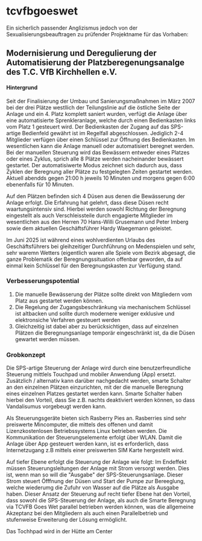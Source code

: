 # tcvfbgoeswet
Ein sicherlich passender Anglizismus jedoch von der Sexualisierungsbeauftragen zu prüfender Projektname für das Vorhaben:
## Modernisierung und Deregulierung der Automatisierung der Platzberegenungsanalge des T.C. VfB Kirchhellen e.V.

#### Hintergrund
Seit der Finalisierung der Umbau und Sanierungsmaßnahmen im März 2007 bei der drei Plätze westllich der  Teilungslinie auf die östliche Seite der Anlage und ein 4. Platz komplett saniert wurden, verfügt die Anlage über eine automatisierte Sprenkleranlage, welche durch einen Bedienkasten links vom Platz 1 gesteuert wird. Der Bedienkasten der Zugang auf das SPS-artige Bedienfeld gewährt ist im Regelfall abgeschlossen. Jediglich 2-4 Mitglieder verfügen über einen Schlüssel zur Öffnung des Bedienkasten. Im wesentlichen kann die Anlage manuell oder automatisiert beregnet werden. Bei der manuellen Steuerung wird das Bewässern entweder eines Platzes oder eines Zyklus, sprich alle 8 Plätze werden nacheinander bewässert gestartet. Der automatisiwerte Modus zeichnet sich dadurch aus, dass Zyklen der Beregnung aller Plätze zu festgelegten Zeiten gestartet werden. Aktuell abendds gegen 21:00 h jeweils 10 Minuten und morgens gegen 6:00 ebenenfalls für 10 Minuten.

Auf den Plätzen befinden sich 4 Düsen aus denen die Bewässerung der Anlage erfolgt. Die Erfahrung hat gelehrt, dass diese Düsen recht waartungsintensiv sind. Hierbei werden sowohl Richtung der Beregnung eingestellt als auch Verschleissteile durch engagierte Mitglieder im wesentlichen aus den Herren 70 Hans-Willi Grusemann und Peter Imberg sowie dem aktuellen Geschäftsführer Hardy Waegemann geleistet. 

Im Juni 2025 ist während eines wohlverdienten Urlaubs des Geschäftsführers bei gleihzeitiger Durchführung on Medenspielen und sehr, sehr waremn Wetters (eigentlich waren alle Spiele vom Bezirk abgesagt, die ganze Problematik der Beregnungssituation offenbar geworden, da auf einmal kein Schlüssel für den Beregnungskasten zur Verfügung stand. 

### Verbesserungspotential
1. Die manuelle Bewässerung der Plätze sollte direkt von Mitgliedern vom Platz aus gestartet werden können.
2. Die Regelung der Zugangsbeschränkung via mechanischem Schlüssel ist altbacken und sollte durch modernere weniger exklusive und elektronsiche Verfahren gesteuert werden
3. Gleichzeitig ist dabei aber zu berücksichtigen, dass auf einzelnen Plätzen die Beregnungsanlage temporär eingeschränkt ist, da die Düsen gewartet werden müssen.

### Grobkonzept
Die SPS-artige Steuerung der Anlage wird durch eine benutzerfreundliche Steuerung mittlels Touchpad und mobiler Anwendung (App) ersetzt. Zusätzlich / alternativ kann darüber nachgedacht werden, smarte Schalter an den einzelnen Plätzen einzurichten, mit der die manuelle Beregnung eines einzelnen Platzes gestartet werden kann. Smarte Schalter haben hierbei den Vorteil, dass Sie z.B. nachts deaktiviert werden können, so dass Vandalisumus vorgebeugt werden kann. 

Als Steuerungsgeräte bieten sich Rasberry Pies an. Rasberries sind sehr preiswerte Mincomputer, die mittels des offenen und damit Lizenzkostenlosen Betriebssystems Linux betrieben werden. Die Kommunikation der Steuerungselemente erfolgt über WLAN. Damit die Anlage über App gesteuert werden kann, ist es erforderlich, dass Internetzugang z.B mittels einer preiswerten SIM Karte hergestellt wird. 

Auf tiefer Ebene erfolgt die Steuerung der Anlage wie folgt: Im Endeffekt müssen Steuerungsleitungen der Anlage mit Strom versorgt werden. Dies ist, wenn man so will die "Ausgabe" der SPS-Steuerungsanlage. Dieser Strom steuert Öfffnung der Düsen und Start der Pumpe zur Bereeglung, welche wiederumg die Zufuhr von Wasser auf die Plätze als Ausgabe haben.
Dieser Ansatz der Steuerung auf recht tiefer Ebene hat den Vorteil, dass sowohl die SPS-Steuerung der Anlage, als auch die Smarte Beregnung via TCVFB Goes Wet parallel betrieben werden können, was die allgemeine Akzeptanz bei den Mitgliedern als auch einen Parallelbetrieb und stufenweise Erweiterung der Lösung ermöglicht.






Das Tochhpad wird in der Hütte am Center





